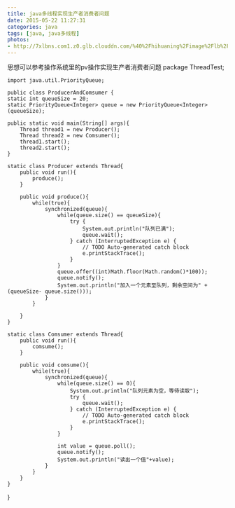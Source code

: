 ```yaml
---
title: java多线程实现生产者消费者问题
date: 2015-05-22 11:27:31
categories: java
tags: [java, java多线程]
photos: 
- http://7xlbns.com1.z0.glb.clouddn.com/%40%2Fhihuaning%2Fimage%2Flb%2Flb5.jpg
---
```


思想可以参考操作系统里的pv操作实现生产者消费者问题
    package ThreadTest;

    import java.util.PriorityQueue;

    public class ProducerAndComsumer {
	static int queueSize = 20;
	static PriorityQueue<Integer> queue = new PriorityQueue<Integer>(queueSize);
	
	public static void main(String[] args){
		Thread thread1 = new Producer();
		Thread thread2 = new Comsumer();
		thread1.start();
		thread2.start();
	}
	
	static class Producer extends Thread{
		public void run(){
			produce();
		}
		
		public void produce(){
			while(true){
				synchronized(queue){
					while(queue.size() == queueSize){
						try {
							System.out.println("队列已满");
							queue.wait();
						} catch (InterruptedException e) {
							// TODO Auto-generated catch block
							e.printStackTrace();
						}
					}
					queue.offer((int)Math.floor(Math.random()*100));
					queue.notify();
					System.out.println("加入一个元素至队列，剩余空间为" + (queueSize- queue.size()));
				}
			}
			
		}
	}
	
	static class Comsumer extends Thread{
		public void run(){
			comsume();
		}
		
		public void comsume(){
			while(true){
				synchronized(queue){
					while(queue.size() == 0){
						System.out.println("队列元素为空，等待读取");
						try {
							queue.wait();
						} catch (InterruptedException e) {
							// TODO Auto-generated catch block
							e.printStackTrace();
						}
					}
					
					int value = queue.poll();
					queue.notify();
					System.out.println("读出一个值"+value);
				}
			}
		}
	}
}
